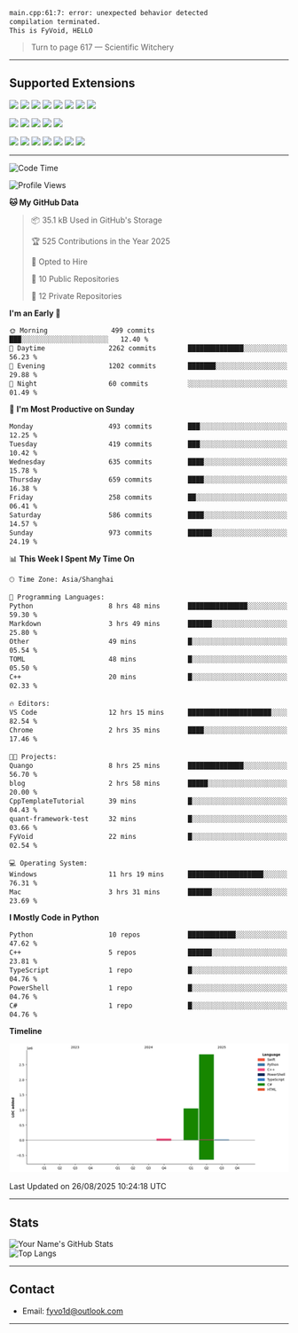 ```
main.cpp:61:7: error: unexpected behavior detected
compilation terminated.
This is FyVoid, HELLO
```

> Turn to page 617 — Scientific Witchery

---

## Supported Extensions

<p>
<p align="left">
  <img src="https://cdn.jsdelivr.net/gh/devicons/devicon/icons/cplusplus/cplusplus-original.svg" height="40" />
  <img src="https://cdn.jsdelivr.net/gh/devicons/devicon/icons/csharp/csharp-original.svg" height="40" />
  <img src="https://cdn.jsdelivr.net/gh/devicons/devicon/icons/python/python-original.svg" height="40" />
  <img src="https://cdn.jsdelivr.net/gh/devicons/devicon/icons/swift/swift-original.svg" height="40" />
  <img src="https://cdn.jsdelivr.net/gh/devicons/devicon@latest/icons/typescript/typescript-original.svg" height="40" />
  <img src="https://cdn.jsdelivr.net/gh/devicons/devicon@latest/icons/java/java-original.svg" height="40" />
  <img src="https://cdn.jsdelivr.net/gh/devicons/devicon@latest/icons/javascript/javascript-original.svg" height="40" />
  <img src="https://cdn.jsdelivr.net/gh/devicons/devicon@latest/icons/wasm/wasm-original.svg" height="40" />
          
</p>
<p align="left">
  <img src="https://cdn.jsdelivr.net/gh/devicons/devicon/icons/git/git-original.svg" height="40" />
  <img src="https://cdn.jsdelivr.net/gh/devicons/devicon/icons/docker/docker-original.svg" height="40" />
  <img src="https://cdn.jsdelivr.net/gh/devicons/devicon/icons/vscode/vscode-original.svg" height="40" />
  <img src="https://cdn.jsdelivr.net/gh/devicons/devicon/icons/cmake/cmake-original.svg" height="40" />
  <img src="https://cdn.jsdelivr.net/gh/devicons/devicon@latest/icons/debian/debian-original.svg" height="40" />
</p>
<p align="left">
  <img src="https://www.vulkan.org/user/themes/vulkan/images/logo/vulkan-logo.svg" height="40" />
  <img src="https://cdn.jsdelivr.net/gh/devicons/devicon/icons/opengl/opengl-original.svg" height="40" />
  <img src="https://cdn.jsdelivr.net/gh/devicons/devicon@latest/icons/webgpu/webgpu-original-wordmark.svg" height="40" />    
  <img src="https://cdn.jsdelivr.net/gh/devicons/devicon/icons/pytorch/pytorch-original.svg" height="40" />
  <img src="https://cdn.jsdelivr.net/gh/devicons/devicon/icons/unity/unity-original.svg" height="40" />
  <img src="https://cdn.jsdelivr.net/gh/devicons/devicon/icons/unrealengine/unrealengine-original.svg" height="40" />
  <img src="https://cdn.jsdelivr.net/gh/devicons/devicon@latest/icons/postgresql/postgresql-original.svg" height="40" />
</p>
</p>


---

<!--START_SECTION:waka-->
![Code Time](http://img.shields.io/badge/Code%20Time-357%20hrs%209%20mins-blue)

![Profile Views](http://img.shields.io/badge/Profile%20Views-12-blue)

**🐱 My GitHub Data** 

> 📦 35.1 kB Used in GitHub's Storage 
 > 
> 🏆 525 Contributions in the Year 2025
 > 
> 💼 Opted to Hire
 > 
> 📜 10 Public Repositories 
 > 
> 🔑 12 Private Repositories 
 > 
**I'm an Early 🐤** 

```text
🌞 Morning                499 commits         ███░░░░░░░░░░░░░░░░░░░░░░   12.40 % 
🌆 Daytime                2262 commits        ██████████████░░░░░░░░░░░   56.23 % 
🌃 Evening                1202 commits        ███████░░░░░░░░░░░░░░░░░░   29.88 % 
🌙 Night                  60 commits          ░░░░░░░░░░░░░░░░░░░░░░░░░   01.49 % 
```
📅 **I'm Most Productive on Sunday** 

```text
Monday                   493 commits         ███░░░░░░░░░░░░░░░░░░░░░░   12.25 % 
Tuesday                  419 commits         ███░░░░░░░░░░░░░░░░░░░░░░   10.42 % 
Wednesday                635 commits         ████░░░░░░░░░░░░░░░░░░░░░   15.78 % 
Thursday                 659 commits         ████░░░░░░░░░░░░░░░░░░░░░   16.38 % 
Friday                   258 commits         ██░░░░░░░░░░░░░░░░░░░░░░░   06.41 % 
Saturday                 586 commits         ████░░░░░░░░░░░░░░░░░░░░░   14.57 % 
Sunday                   973 commits         ██████░░░░░░░░░░░░░░░░░░░   24.19 % 
```


📊 **This Week I Spent My Time On** 

```text
🕑︎ Time Zone: Asia/Shanghai

💬 Programming Languages: 
Python                   8 hrs 48 mins       ███████████████░░░░░░░░░░   59.30 % 
Markdown                 3 hrs 49 mins       ██████░░░░░░░░░░░░░░░░░░░   25.80 % 
Other                    49 mins             █░░░░░░░░░░░░░░░░░░░░░░░░   05.54 % 
TOML                     48 mins             █░░░░░░░░░░░░░░░░░░░░░░░░   05.50 % 
C++                      20 mins             █░░░░░░░░░░░░░░░░░░░░░░░░   02.33 % 

🔥 Editors: 
VS Code                  12 hrs 15 mins      █████████████████████░░░░   82.54 % 
Chrome                   2 hrs 35 mins       ████░░░░░░░░░░░░░░░░░░░░░   17.46 % 

🐱‍💻 Projects: 
Quango                   8 hrs 25 mins       ██████████████░░░░░░░░░░░   56.70 % 
blog                     2 hrs 58 mins       █████░░░░░░░░░░░░░░░░░░░░   20.00 % 
CppTemplateTutorial      39 mins             █░░░░░░░░░░░░░░░░░░░░░░░░   04.43 % 
quant-framework-test     32 mins             █░░░░░░░░░░░░░░░░░░░░░░░░   03.66 % 
FyVoid                   22 mins             █░░░░░░░░░░░░░░░░░░░░░░░░   02.54 % 

💻 Operating System: 
Windows                  11 hrs 19 mins      ███████████████████░░░░░░   76.31 % 
Mac                      3 hrs 31 mins       ██████░░░░░░░░░░░░░░░░░░░   23.69 % 
```

**I Mostly Code in Python** 

```text
Python                   10 repos            ████████████░░░░░░░░░░░░░   47.62 % 
C++                      5 repos             ██████░░░░░░░░░░░░░░░░░░░   23.81 % 
TypeScript               1 repo              █░░░░░░░░░░░░░░░░░░░░░░░░   04.76 % 
PowerShell               1 repo              █░░░░░░░░░░░░░░░░░░░░░░░░   04.76 % 
C#                       1 repo              █░░░░░░░░░░░░░░░░░░░░░░░░   04.76 % 
```



**Timeline**

![Lines of Code chart](https://raw.githubusercontent.com/FyVoid/FyVoid/main/assets/bar_graph.png)


 Last Updated on 26/08/2025 10:24:18 UTC
<!--END_SECTION:waka-->

---

## Stats

![Your Name's GitHub Stats](https://github-readme-stats.vercel.app/api?username=fyvoid&show_icons=true&theme=tokyonight)  
![Top Langs](https://github-readme-stats.vercel.app/api/top-langs/?username=fyvoid&layout=compact&theme=tokyonight)

---

## Contact

- Email: [fyvo1d@outlook.com](fyvo1d@outlook.com)  

---

